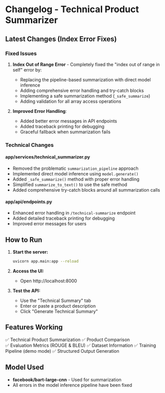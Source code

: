 # Changelog - Technical Product Summarizer

## Latest Changes (Index Error Fixes)

### Fixed Issues
1. **Index Out of Range Error** - Completely fixed the "index out of range in self" error by:
   - Replacing the pipeline-based summarization with direct model inference
   - Adding comprehensive error handling and try-catch blocks
   - Implementing a safe summarization method (`_safe_summarize`)
   - Adding validation for all array access operations

2. **Improved Error Handling**:
   - Added better error messages in API endpoints
   - Added traceback printing for debugging
   - Graceful fallback when summarization fails

### Technical Changes

#### app/services/technical_summarizer.py
- Removed the problematic `summarization_pipeline` approach
- Implemented direct model inference using `model.generate()`
- Added `_safe_summarize()` method with proper error handling
- Simplified `summarize_to_text()` to use the safe method
- Added comprehensive try-catch blocks around all summarization calls

#### app/api/endpoints.py
- Enhanced error handling in `/technical-summarize` endpoint
- Added detailed traceback printing for debugging
- Improved error messages for users

## How to Run

1. **Start the server:**
   ```bash
   uvicorn app.main:app --reload
   ```

2. **Access the UI:**
   - Open http://localhost:8000

3. **Test the API:**
   - Use the "Technical Summary" tab
   - Enter or paste a product description
   - Click "Generate Technical Summary"

## Features Working

✅ Technical Product Summarization
✅ Product Comparison  
✅ Evaluation Metrics (ROUGE & BLEU)
✅ Dataset Information
✅ Training Pipeline (demo mode)
✅ Structured Output Generation

## Model Used

- **facebook/bart-large-cnn** - Used for summarization
- All errors in the model inference pipeline have been fixed

